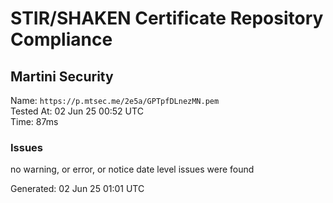 # STIR/SHAKEN Certificate Repository Compliance

## Martini Security

Name: `https://p.mtsec.me/2e5a/GPTpfDLnezMN.pem`\
Tested At: 02 Jun 25 00:52 UTC\
Time: 87ms

### Issues

no warning, or error, or notice date level issues were found

Generated: 02 Jun 25 01:01 UTC
